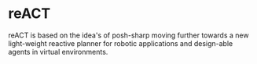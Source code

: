 # reACT
reACT is based on the idea's of posh-sharp  moving further towards a new light-weight reactive planner for robotic applications and design-able agents in virtual environments.
